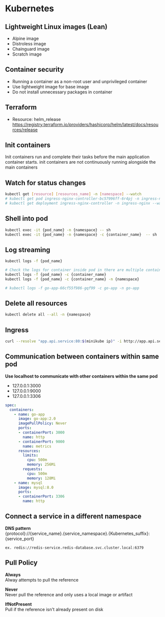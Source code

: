 # Kubernetes

## Lightweight Linux images (Lean)
- Alpine image
- Distroless image
- Chainguard image
- Scratch image

## Container security
- Running a container as a non-root user and unprivileged container
- Use lightweight image for base image
- Do not install unnecessary packages in container

## Terraform
- Resource: helm_release https://registry.terraform.io/providers/hashicorp/helm/latest/docs/resources/release

## Init containers
Init containers run and complete their tasks before the main application container starts. init containers are not continuously running alongside the main containers

## Watch for status changes
``` bash
kubectl get [resource] [resources_name] -n [namespace] --watch
# kubectl get pod ingress-nginx-controller-bc57996ff-6r4pj -n ingress-nginx --watch
# kubectl get deployment ingress-nginx-controller -n ingress-nginx --watch
```

## Shell into pod
``` bash
kubectl exec -it {pod_name} -n {namespace} -- sh
kubectl exec -it {pod_name} -n {namespace} -c {container_name}  -- sh
```

## Log streaming
``` bash
kubectl logs -f {pod_name}

# Check the logs for container inside pod in there are multiple containers
kubectl logs -f {pod_name} -c {container_name}
kubectl logs -f {pod_name} -c {container_name} -n {namespace}

# kubectl logs -f go-app-66cf55f986-gqf99 -c go-app -n go-app
```

## Delete all resources
``` bash
kubectl delete all --all -n {namespace}
```

## Ingress
``` bash
curl --resolve "app.api.service:80:$(minikube ip)" -i http://app.api.service
```

## Communication between containers within same pod
**Use localhost to communicate with other containers within the same pod**
- 127.0.0.1:3000
- 127.0.0.1:9000
- 127.0.0.1:3306
``` yaml
spec:
  containers:
    - name: go-app
      image: go-app:2.0
      imagePullPolicy: Never
      ports:
      - containerPort: 3000
        name: http
      - containerPort: 9000
        name: metrics
      resources:
        limits:
          cpu: 500m
          memory: 256Mi
        requests:
          cpu: 500m
          memory: 128Mi
    - name: mysql
      image: mysql:8.0
      ports:
      - containerPort: 3306
        name: http
```

## Connect a service in a different namespace
**DNS pattern** \
{protocol}://{service_name}.{service_namespace}.{Kubernetes_suffix}:{service_port}
```
ex. redis://redis-service.redis-database.svc.cluster.local:6379
```

## Pull Policy
**Always** \
Alway attempts to pull the reference

**Never** \
Never pull the reference and only uses a local image or artifact

**IfNotPresent** \
Pull if the reference isn't already present on disk